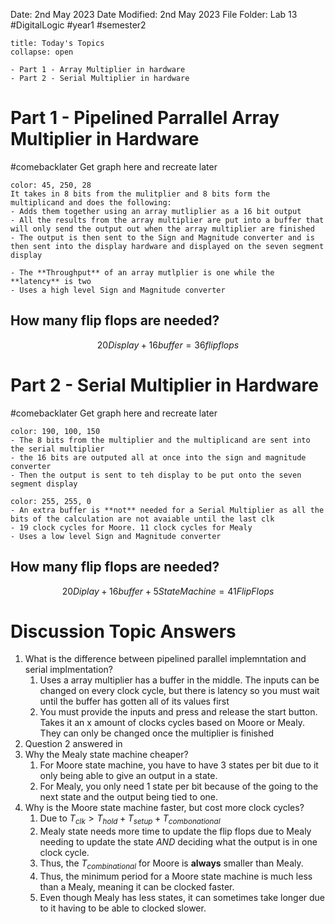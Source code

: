 Date: 2nd May 2023
Date Modified: 2nd May 2023
File Folder: Lab 13
#DigitalLogic #year1 #semester2

```ad-abstract
title: Today's Topics
collapse: open

- Part 1 - Array Multiplier in hardware
- Part 2 - Serial Multiplier in hardware

```

# Part 1 - Pipelined Parrallel Array Multiplier in Hardware

#comebacklater Get graph here and recreate later

```ad-summary
color: 45, 250, 28
It takes in 8 bits from the mulitplier and 8 bits form the multiplicand and does the following:
- Adds them together using an array mutliplier as a 16 bit output
- All the results from the array multiplier are put into a buffer that will only send the output out when the array multiplier are finished
- The output is then sent to the Sign and Magnitude converter and is then sent into the display hardware and displayed on the seven segment display 
```

```ad-note
- The **Throughput** of an array mutlplier is one while the **latency** is two
- Uses a high level Sign and Magnitude converter
```

## How many flip flops are needed?

$$ 20 Display + 16 buffer = 36 flip flops$$

# Part 2 - Serial Multiplier in Hardware

#comebacklater Get graph here and recreate later

```ad-summary
color: 190, 100, 150
- The 8 bits from the multiplier and the multiplicand are sent into the serial multiplier
- the 16 bits are outputed all at once into the sign and magnitude converter
- Then the output is sent to teh display to be put onto the seven segment display
```

```ad-note
color: 255, 255, 0
- An extra buffer is **not** needed for a Serial Multiplier as all the bits of the calculation are not avaiable until the last clk
- 19 clock cycles for Moore. 11 clock cycles for Mealy
- Uses a low level Sign and Magnitude converter
```

## How many flip flops are needed?

$$20 Diplay + 16 buffer + 5 State Machine = 41 Flip Flops$$

# Discussion Topic Answers

1. What is the difference between pipelined parallel implemntation and serial implmentation?
	1. Uses a array multiplier has a buffer in the middle. The inputs can be changed on every clock cycle, but there is latency so you must wait until the buffer has gotten all of its values first
	2. You must provide the inputs and press and release the start button. Takes it an x amount of clocks cycles based on Moore or Mealy. They can only be changed once the multiplier is finished
2. Question 2 answered in 
3. Why the Mealy state machine cheaper?
	1. For Moore state machine, you have to have 3 states per bit due to it only being able to give an output in a state.
	2. For Mealy, you only need 1 state per bit because of the going to the next state and the output being tied to one.
4. Why is the Moore state machine faster, but cost more clock cycles?
	1. Due to $T_{clk} > T_{hold} + T_{setup} + T_{combonational}$
	2. Mealy state needs more time to update the flip flops due to Mealy needing to update the state *AND* deciding what the output is in one clock cycle.
	3. Thus, the $T_{combinational}$ for Moore is **always** smaller than Mealy.
	4. Thus, the minimum period for a Moore state machine is much less than a Mealy, meaning it can be clocked faster.
	5. Even though Mealy has less states, it can sometimes take longer due to it having to be able to clocked slower.

